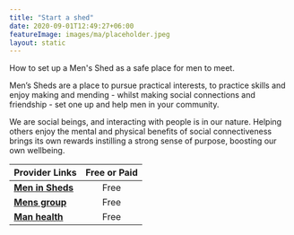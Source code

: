 ```yaml
---
title: "Start a shed"
date: 2020-09-01T12:49:27+06:00
featureImage: images/ma/placeholder.jpeg
layout: static
---
```


How to set up a Men's Shed as a safe place for men to meet.

Men’s Sheds are a place to pursue practical interests, to practice skills and enjoy making and mending - whilst making social connections and friendship - set one up and help men in your community.

We are social beings, and interacting with people is in our nature. Helping others enjoy the mental and physical benefits of social connectiveness brings its own rewards instilling a strong sense of purpose, boosting our own wellbeing.

| Provider Links      | Free or Paid  |  
| :-----------          | :--------------:      |  
| [**Men in Sheds**](menssheds.org.uk) | Free | 
| [**Mens group**](https://mensgroup.com/peer-support-group) | Free | 
| [**Man health**](https://www.manhealth.org.uk/peer-support-groups/) | Free | 
  

<br/><br/>







